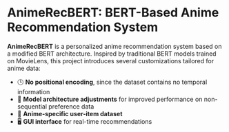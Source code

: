 # AnimeRecBERT: BERT-Based Anime Recommendation System

**AnimeRecBERT** is a personalized anime recommendation system based on a modified BERT architecture. Inspired by traditional BERT models trained on MovieLens, this project introduces several customizations tailored for anime data:

- 🕒 **No positional encoding**, since the dataset contains no temporal information
- 🧠 **Model architecture adjustments** for improved performance on non-sequential preference data
- 🎌 **Anime-specific user-item dataset**
- 🖥️ **GUI interface** for real-time recommendations

